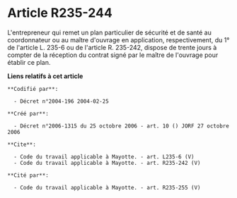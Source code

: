 # Article R235-244

L'entrepreneur qui remet un plan particulier de sécurité et de santé au coordonnateur ou au maître d'ouvrage en application,
respectivement, du 1° de l'article L. 235-6 ou de l'article R. 235-242, dispose de trente jours à compter de la réception du
contrat signé par le maître de l'ouvrage pour établir ce plan.

**Liens relatifs à cet article**

	**Codifié par**:

	  - Décret n°2004-196 2004-02-25

	**Créé par**:

	  - Décret n°2006-1315 du 25 octobre 2006 - art. 10 () JORF 27 octobre 2006

	**Cite**:

	  - Code du travail applicable à Mayotte. - art. L235-6 (V)
	  - Code du travail applicable à Mayotte. - art. R235-242 (V)

	**Cité par**:

	  - Code du travail applicable à Mayotte. - art. R235-255 (V)
